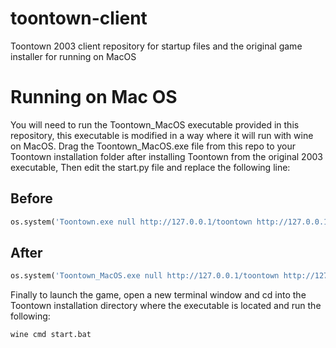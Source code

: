 # toontown-client

Toontown 2003 client repository for startup files and the original game installer for running on MacOS

# Running on Mac OS

You will need to run the Toontown_MacOS executable provided in this repository,
this executable is modified in a way where it will run with wine on MacOS.
Drag the Toontown_MacOS.exe file from this repo to your Toontown installation folder after installing Toontown from the original 2003 executable, Then edit the start.py file and replace the following line:

## Before

```python
os.system('Toontown.exe null http://127.0.0.1/toontown http://127.0.0.1 http://127.0.0.1 0 "-OGL -windowed -allow_hw_midi -show_fps"')
```

## After

```python
os.system('Toontown_MacOS.exe null http://127.0.0.1/toontown http://127.0.0.1 http://127.0.0.1 0 "-OGL -windowed -allow_hw_midi -show_fps"')
```

Finally to launch the game, open a new terminal window and cd into the
Toontown installation directory where the executable is located and run the following:

```
wine cmd start.bat
```
